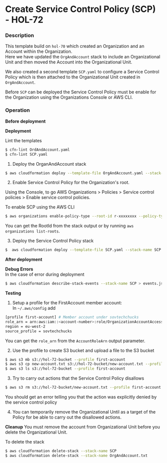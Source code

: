 # Create Service Control Policy (SCP) - HOL-72

### Description

This template build on `hol-70` which created an Organization and an Account within the Organization.  
Here we have updated the `OrgAndAccount` stack to include an Organizational Unit and then moved the Account into the Organizational Unit.

We also created a second template `SCP.yaml` to configure a Service Control Policy which is then attached to the Organizational Unit created in `OrgAndAccount`.

Before `SCP` can be deployed the Service Control Policy must be enable for the Organization using the Organizations Console or AWS CLI.

### Operation

**Before deployment**

**Deployment**

Lint the templates

```bash
$ cfn-lint OrdAndAccount.yaml
$ cfn-lint SCP.yaml
```

1. Deploy the OrganAndAccount stack

```bash
$ aws cloudformation deploy --template-file OrgAndAccount.yaml --stack-name OrgAndAccount --parameter-overrides file://private-parameters.json --profile sovtechchucks
```

2. Enable Service Control Policy for the Organization's root.

Using the Console, to go AWS Organizations > Policies > Service control policies > Enable service control policies.

To enable SCP using the AWS CLI

```bash
$ aws organizations enable-policy-type --root-id r-xxxxxxxx --policy-type SERVICE_CONTROL_POLICY --profile sovtechchucks
```

You can get the RootId from the stack output or by running `aws organizations list-roots`.

3. Deploy the Service Control Policy stack

```bash
$  aws cloudformation deploy --template-file SCP.yaml --stack-name SCP --profile sovtechchucks
```

**After deployment**

**Debug Errors**  
In the case of error during deployment

```bash
$ aws cloudformation describe-stack-events --stack-name SCP > events.json
```

**Testing**

1. Setup a profile for the FirstAccount member account:  
   In `~/.aws/config` add

```bash
[profile first-account] # Member account under sovtechchucks
role_arn = arn:aws:iam::<account-number>:role/OrganizationAccountAccessRole
region = eu-west-2
source_profile = sovtechchucks
```

You can get the `role_arn` from the `AccountRoleArn` output parameter.

2. Use the profile to create S3 bucket and upload a file to the S3 bucket

```bash
$ aws s3 mb s3://hol-72-bucket --profile first-account
$ aws s3 cp new-account.txt s3://hol-72-bucket/new-account.txt --profile first-account
$ aws s3 ls s3://hol-72-bucket --profile first-account
```

3. Try to carry out actions that the Service Control Policy disallows

```bash
$ aws s3 rm s3://hol-72-bucket/new-account.txt --profile first-account
```

You should get an error telling you that the action was explicitly denied by the service control policy

4. You can temporarily remove the Organizational Until as a target of the Policy for be able to carry out the disallowed actions.

**Cleanup**
You must remove the account from Organizational Unit before you delete the Organizational Unit.

To delete the stack

```bash
$ aws cloudformation delete-stack --stack-name SCP
$ aws cloudformation delete-stack --stack-name OrgAndAccount.txt
```
